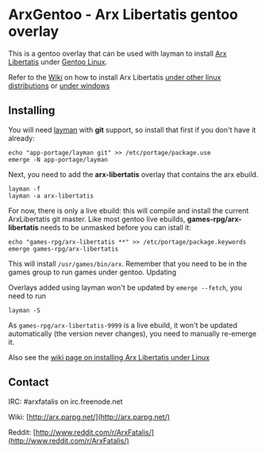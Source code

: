 # ArxGentoo - Arx Libertatis gentoo overlay

This is a gentoo overlay that can be used with layman to install [Arx Libertatis](https://github.com/arx/ArxLibertatis) under [Gentoo Linux](http://www.gentoo.org/).

Refer to the [Wiki](http://arx.parpg.net/) on how to install Arx Libertatis [under other linux distributions](http://arx.parpg.net/Downloading_and_Compiling_under_Linux) or [under windows](http://arx.parpg.net/Downloading_and_Compiling_under_Windows)

## Installing

You will need [layman](http://layman.sourceforge.net/) with **git** support, so install that first if you don't have it already:

    echo "app-portage/layman git" >> /etc/portage/package.use
    emerge -N app-portage/layman

Next, you need to add the **arx-libertatis** overlay that contains the arx ebuild.

    layman -f
    layman -a arx-libertatis

For now, there is only a live ebuild: this will compile and install the current ArxLibertatis git master. Like most gentoo live ebuilds, **games-rpg/arx-libertatis** needs to be unmasked before you can istall it:

    echo "games-rpg/arx-libertatis **" >> /etc/portage/package.keywords
    emerge games-rpg/arx-libertatis

This will install `/usr/games/bin/arx`. Remember that you need to be in the games group to run games under gentoo.
Updating

Overlays added using layman won't be updated by `emerge --fetch`, you need to run

    layman -S

As `games-rpg/arx-libertatis-9999` is a live ebuild, it won't be updated automatically (the version never changes), you need to manually re-emerge it.

Also see the [wiki page on installing Arx Libertatis under Linux](http://arx.parpg.net/Downloading_and_Compiling_under_Linux#16px.7C_Gentoo_Linux)

## Contact

IRC: \#arxfatalis on irc.freenode.net

Wiki: [http://arx.parpg.net/](http://arx.parpg.net/)

Reddit: [http://www.reddit.com/r/ArxFatalis/](http://www.reddit.com/r/ArxFatalis/)
